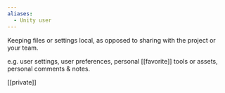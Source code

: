 ```yaml
---
aliases:
  - Unity user
---
```


Keeping files or settings local, as opposed to sharing with the project or your team.

e.g. user settings, user preferences, personal [[favorite]] tools or assets, personal comments & notes.

[[private]]